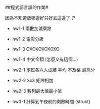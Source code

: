 ##程式語言課的作業#

因為不知道放哪邊好只好丟這邊了 (?

* hw1-1 兩數加減乘除
* hw1-2 電影分級
* hw1-3 OXOXOXOXOXO
* hw1-4 中文金額 (怎麼又有這個...)
  
* hw2-1 兩班各六人成績 平均 不及格 最高分
* hw2-2 3x3 矩陣相加
* hw2-3 數列最大值最小值

* hw3-1 計算到午夜前的剩餘時間 (struct)
